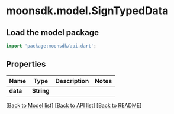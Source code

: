 # moonsdk.model.SignTypedData

## Load the model package

```dart
import 'package:moonsdk/api.dart';
```

## Properties

| Name     | Type       | Description | Notes |
| -------- | ---------- | ----------- | ----- |
| **data** | **String** |             |       |

[\[Back to Model list\]](./#documentation-for-models) [\[Back to API list\]](./#documentation-for-api-endpoints) [\[Back to README\]](./)
